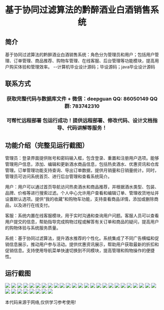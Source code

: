 <p><h1 align="center">基于协同过滤算法的黔醉酒业白酒销售系统</h1></p>

## 简介
基于协同过滤算法的黔醉酒业白酒销售系统：角色分为管理员和用户；包括用户管理、订单管理、商品推荐、购物车管理、在线客服、后台管理等功能模块，提高用户购买体验和管理效率。    --计算机毕业设计源码；毕设源码；java毕业设计源码


## 联系方式
<p><h3 align="center">获取完整代码与数据库文件 + 微信：deepguan QQ: 86050149 QQ群: 783742310</h3></p>
<p><h3 align="center">可帮忙远程部署 包运行成功！提供远程部署、修改代码、设计文档指导、代码讲解等服务！</h3></p>

## 功能介绍（完整见运行截图）
管理员：登录界面提供账号和密码输入框，包含登录、重置和注册用户选项。能够管理用户信息，添加、编辑和更新酒水商品信息，包括热卖酒水、优惠资讯和仓库管理。订单管理功能支持查询、导出订单数据，提供月销量和日销量统计。同时，管理员可访问系统首页、进行后台管理和查看系统简介。

用户：用户可以通过首页导航访问热卖酒水和商品推荐，并根据酒水类型、包装、品牌、价格等进行搜索过滤。个人中心允许用户查看和编辑订单、管理收货地址并设置默认选项。提供“我的收藏”和购物车功能，支持查看商品详情，添加或删除商品，以及进行在线支付。

客服：系统内置在线客服模块，用于实时沟通和查询用户问题。客服人员可以查看用户提交的信息，帮助指导完成购物过程或解答有关订单和商品的疑问，提高用户的购物体验与系统服务质量。

系统：基于协同过滤算法，提升酒水推荐的个性化。系统集成了不同广告横幅和促销信息展示，推动用户参与活动。提供优惠资讯展示，帮助用户获取最新的折扣和促销信息。支持使用导航菜单快速切换到不同模块，提高管理和购物操作的便捷性。


## 运行截图
![](https://bs-1329754181.cos.ap-shanghai.myqcloud.com/spring/QianZuiJiuYeBaiJiuXiaoShouXiTong/img/001.jpg)
![](https://bs-1329754181.cos.ap-shanghai.myqcloud.com/spring/QianZuiJiuYeBaiJiuXiaoShouXiTong/img/002.jpg)
![](https://bs-1329754181.cos.ap-shanghai.myqcloud.com/spring/QianZuiJiuYeBaiJiuXiaoShouXiTong/img/003.jpg)
![](https://bs-1329754181.cos.ap-shanghai.myqcloud.com/spring/QianZuiJiuYeBaiJiuXiaoShouXiTong/img/004.jpg)
![](https://bs-1329754181.cos.ap-shanghai.myqcloud.com/spring/QianZuiJiuYeBaiJiuXiaoShouXiTong/img/005.jpg)
![](https://bs-1329754181.cos.ap-shanghai.myqcloud.com/spring/QianZuiJiuYeBaiJiuXiaoShouXiTong/img/006.jpg)
![](https://bs-1329754181.cos.ap-shanghai.myqcloud.com/spring/QianZuiJiuYeBaiJiuXiaoShouXiTong/img/007.jpg)
![](https://bs-1329754181.cos.ap-shanghai.myqcloud.com/spring/QianZuiJiuYeBaiJiuXiaoShouXiTong/img/008.jpg)
![](https://bs-1329754181.cos.ap-shanghai.myqcloud.com/spring/QianZuiJiuYeBaiJiuXiaoShouXiTong/img/009.jpg)
![](https://bs-1329754181.cos.ap-shanghai.myqcloud.com/spring/QianZuiJiuYeBaiJiuXiaoShouXiTong/img/010.jpg)
![](https://bs-1329754181.cos.ap-shanghai.myqcloud.com/spring/QianZuiJiuYeBaiJiuXiaoShouXiTong/img/011.jpg)
![](https://bs-1329754181.cos.ap-shanghai.myqcloud.com/spring/QianZuiJiuYeBaiJiuXiaoShouXiTong/img/012.jpg)
![](https://bs-1329754181.cos.ap-shanghai.myqcloud.com/spring/QianZuiJiuYeBaiJiuXiaoShouXiTong/img/013.jpg)
![](https://bs-1329754181.cos.ap-shanghai.myqcloud.com/spring/QianZuiJiuYeBaiJiuXiaoShouXiTong/img/014.jpg)
![](https://bs-1329754181.cos.ap-shanghai.myqcloud.com/spring/QianZuiJiuYeBaiJiuXiaoShouXiTong/img/015.jpg)
![](https://bs-1329754181.cos.ap-shanghai.myqcloud.com/spring/QianZuiJiuYeBaiJiuXiaoShouXiTong/img/016.jpg)
![](https://bs-1329754181.cos.ap-shanghai.myqcloud.com/spring/QianZuiJiuYeBaiJiuXiaoShouXiTong/img/017.jpg)
![](https://bs-1329754181.cos.ap-shanghai.myqcloud.com/spring/QianZuiJiuYeBaiJiuXiaoShouXiTong/img/018.jpg)
![](https://bs-1329754181.cos.ap-shanghai.myqcloud.com/spring/QianZuiJiuYeBaiJiuXiaoShouXiTong/img/019.jpg)
![](https://bs-1329754181.cos.ap-shanghai.myqcloud.com/spring/QianZuiJiuYeBaiJiuXiaoShouXiTong/img/020.jpg)
![](https://bs-1329754181.cos.ap-shanghai.myqcloud.com/spring/QianZuiJiuYeBaiJiuXiaoShouXiTong/img/021.jpg)
![](https://bs-1329754181.cos.ap-shanghai.myqcloud.com/spring/QianZuiJiuYeBaiJiuXiaoShouXiTong/img/022.jpg)
![](https://bs-1329754181.cos.ap-shanghai.myqcloud.com/spring/QianZuiJiuYeBaiJiuXiaoShouXiTong/img/023.jpg)
![](https://bs-1329754181.cos.ap-shanghai.myqcloud.com/spring/QianZuiJiuYeBaiJiuXiaoShouXiTong/img/024.jpg)
![](https://bs-1329754181.cos.ap-shanghai.myqcloud.com/spring/QianZuiJiuYeBaiJiuXiaoShouXiTong/img/025.jpg)
![](https://bs-1329754181.cos.ap-shanghai.myqcloud.com/spring/QianZuiJiuYeBaiJiuXiaoShouXiTong/img/026.jpg)
![](https://bs-1329754181.cos.ap-shanghai.myqcloud.com/spring/QianZuiJiuYeBaiJiuXiaoShouXiTong/img/027.jpg)
![](https://bs-1329754181.cos.ap-shanghai.myqcloud.com/spring/QianZuiJiuYeBaiJiuXiaoShouXiTong/img/028.jpg)
![](https://bs-1329754181.cos.ap-shanghai.myqcloud.com/spring/QianZuiJiuYeBaiJiuXiaoShouXiTong/img/029.jpg)
![](https://bs-1329754181.cos.ap-shanghai.myqcloud.com/spring/QianZuiJiuYeBaiJiuXiaoShouXiTong/img/030.jpg)
![](https://bs-1329754181.cos.ap-shanghai.myqcloud.com/spring/QianZuiJiuYeBaiJiuXiaoShouXiTong/img/031.jpg)
![](https://bs-1329754181.cos.ap-shanghai.myqcloud.com/spring/QianZuiJiuYeBaiJiuXiaoShouXiTong/img/032.jpg)
![](https://bs-1329754181.cos.ap-shanghai.myqcloud.com/spring/QianZuiJiuYeBaiJiuXiaoShouXiTong/img/033.jpg)

<p>本代码来源于网络,仅供学习参考使用!</p>
